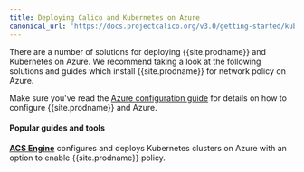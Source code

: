 ```yaml
---
title: Deploying Calico and Kubernetes on Azure
canonical_url: 'https://docs.projectcalico.org/v3.0/getting-started/kubernetes/installation/azure'
---
```


There are a number of solutions for deploying {{site.prodname}} and Kubernetes on Azure.  We recommend taking
a look at the following solutions and guides which install {{site.prodname}} for network policy on Azure.

Make sure you've read the [Azure configuration guide](../../../reference/public-cloud/azure) for details on how to configure {{site.prodname}} and Azure.

#### Popular guides and tools

**[ACS Engine][acs-engine]** configures and deploys Kubernetes clusters on Azure with an option to enable {{site.prodname}} policy.


[acs-engine]: https://github.com/Azure/acs-engine/blob/master/docs/kubernetes.md
